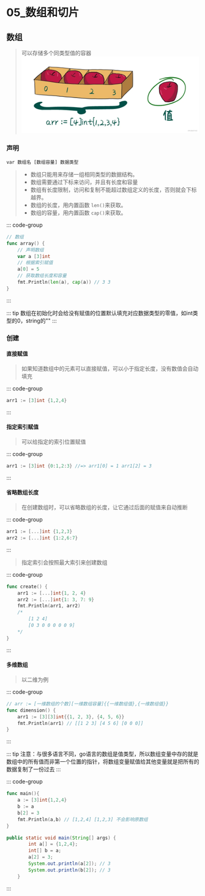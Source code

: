 # 05_数组和切片

## 数组

> 可以存储多个同类型值的容器
![数组](../../img/1720e9c1054d5f43~tplv-t2oaga2asx-zoom-in-crop-mark_3024_0_0_0.webp)

### 声明

`var 数组名 [数组容量] 数据类型`

> - 数组只能用来存储一组相同类型的数据结构。
> - 数组需要通过下标来访问，并且有长度和容量
> - 数组有长度限制，访问和复制不能超过数组定义的长度，否则就会下标越界。
> - 数组的长度，用内置函数 `len()`来获取。
> - 数组的容量，用内置函数 `cap()`来获取。

::: code-group

```go [数组声明]
// 数组
func array() {
    // 声明数组
    var a [3]int
    // 根据索引赋值
    a[0] = 5
    // 获取数组长度和容量
    fmt.Println(len(a), cap(a)) // 3 3
}
```

:::

::: tip
数组在初始化时会给没有赋值的位置默认填充对应数据类型的零值，如int类型的0，string的""
:::

### 创建

#### 直接赋值

> 如果知道数组中的元素可以直接赋值，可以小于指定长度，没有数值会自动填充

::: code-group

```go
arr1 := [3]int {1,2,4}
```

:::

#### 指定索引赋值

> 可以给指定的索引位置赋值

::: code-group

```go
arr1 := [3]int {0:1,2:3} //=> arr1[0] = 1 arr1[2] = 3
```

:::

#### 省略数组长度

> 在创建数组时，可以省略数组的长度，让它通过后面的赋值来自动推断

::: code-group

```go [省略数组长度]
arr1 := [...]int {1,2,3}
arr2 := [...]int {1:2,6:7}
```

:::

> 指定索引会按照最大索引来创建数组

::: code-group

```go [创建数组]
func create() {
    arr1 := [...]int{1, 2, 4}
    arr2 := [...]int{1: 3, 7: 9}
    fmt.Println(arr1, arr2)
    /*
        [1 2 4]
        [0 3 0 0 0 0 0 9]
    */
}
```

:::

#### 多维数组

> 以二维为例

::: code-group

```go [二维数组]
// arr := [一维数组的个数][一维数组容量]{{一维数组值},{一维数组值}}
func dimension() {
    arr1 := [3][3]int{{1, 2, 3}, {4, 5, 6}}
    fmt.Println(arr1) // [[1 2 3] [4 5 6] [0 0 0]]
}
```

:::

::: tip
注意：与很多语言不同，go语言的数组是值类型，所以数组变量中存的就是数组中的所有值而非第一个位置的指针，将数组变量赋值给其他变量就是把所有的数据复制了一份过去
:::

::: code-group

```go
func main(){
    a := [3]int{1,2,4}
    b := a 
    b[2] = 3
    fmt.Println(a,b) // [1,2,4] [1,2,3] 不会影响原数组
}

```

```java
public static void main(String[] args) {
        int a[] = {1,2,4};
        int[] b = a;
        a[2] = 3;
        System.out.println(a[2]); // 3
        System.out.println(b[2]); // 3
    }
```

:::
